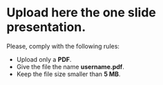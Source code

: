 # Upload here the one slide presentation.

Please, comply with the following rules:
- Upload only a **PDF**.
- Give the file the name **username.pdf**.
- Keep the file size smaller than **5 MB**.
